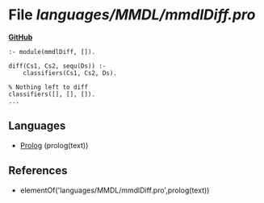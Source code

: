 # File _languages/MMDL/mmdlDiff.pro_
**[GitHub](https://github.com/softlang/yas/blob/master/languages/MMDL/mmdlDiff.pro)**
```
:- module(mmdlDiff, []).

diff(Cs1, Cs2, sequ(Ds)) :-
    classifiers(Cs1, Cs2, Ds).

% Nothing left to diff
classifiers([], [], []).
...
```

## Languages
* [Prolog](../languages/Prolog.md) (prolog(text))

## References
* elementOf('languages/MMDL/mmdlDiff.pro',prolog(text))
